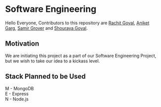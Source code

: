 # Software Engineering #
Hello Everyone, Contributors to this repository are [Rachit Goyal](https://github.com/Rachit2030), [Aniket Garg](https://github.com/Aniketgarg81), [Samir Grover](https://github.com/SamirGrover) and [Shouraya Goyal](https://github.com/Shouraya).

## Motivation ##
We are initiating this project as a part of our Software Engineering Project, but we wish to take our idea to a kickass level.

## Stack Planned to be Used ##
M - MongoDB \
E - Express <br/>
N - Node.js

